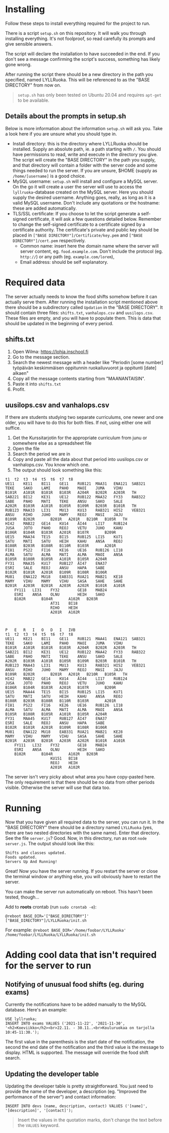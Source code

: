 # Installing

Follow these steps to install everything required for the project to run.

There is a script `setup.sh` on this repository. It will walk you through installing everything. It's not foolproof, so read carefully its prompts and give sensible answers.

The script will declare the installation to have succeeded in the end. If you don't see a message confirming the script's success, something has likely gone wrong.

After running the script there should be a new directory in the path you specified, named LYLLRuoka. This will be referenced to as the "BASE DIRECTORY" from now on.

> `setup.sh` has only been tested on Ubuntu 20.04 and requires `apt-get` to be available.

## Details about the prompts in setup.sh

Below is more information about the information `setup.sh` will ask you. Take a look here if you are unsure what you should type in.

* Install directory: this is the directory where LYLLRuoka should be installed. Supply an absolute path, ie. a path starting with `/`. You should have permissions to read, write and execute in the directory you give. The script will create the "BASE DIRECTORY" in the path you supply, and that directory will contain a folder with the server code and some things needed to run the server. If you are unsure, $HOME (supply as `/home/[username]` is a good choice.
* MySQL username: `setup.sh` will install and configure a MySQL server. On the go it will create a user the server will use to access the `lyllruoka`-database created on the MySQL server. Here you should supply the desired username. Anything goes, really, as long as it is a valid MySQL username. Don't include any quotations or the hostname: these are added automatically.
* TLS/SSL certificate: If you choose to let the script generate a self-signed certificate, it will ask a few questions detailed below. Remember to change the self-signed certificate to a certificate signed by a certificate authority. The certificate's private and public key should be placed in `["BASE DIRECTORY"]/Certificate/key.pem` and `["BASE DIRECTORY"]/cert.pem` respectively.
	* Common name: insert here the domain name where the server will server content, eg. `food.example.com`. Don't include the protocol (eg. `http://`) or any path (eg. `example.com/lorem`),
	* Email address: should be self explanatory.


# Required data

The server actually needs to know the food shifts somehow before it can actually serve them. After running the installation script mentioned above there should be a subdirectory called `Updation` in the "BASE DIRECTORY". It should contain three files: `shifts.txt`, `vanhalops.csv` and `uusilops.csv`. These files are empty, and you will have to populate them. This is data that should be updated in the beginning of every period.

## shifts.txt

1. Open Wilma: <https://lohja.inschool.fi>
2. Go to the message section.
3. Search the newest message with a header like "Periodin [some number] työpäivän keskimmäisen oppitunnin ruokailuvuorot ja oppitunti [date] alkaen"
4. Copy all the message contents starting from "MAANANTAISIN".
5. Paste it into `shifts.txt`
6. Profit.

## uusilops.csv and vanhalops.csv

If there are students studying two separate curriculums, one newer and one older, you will have to do this for both files. If not, using either one will suffice.
1. Get the Kurssitarjotin for the appropriate curriculum from junu or somewhere else as a spreadsheet file
2. Open the file
3. Search the period we are in
4. Copy and paste all the data about that period into uusilops.csv or vanhalops.csv. You know which one.
5. The output should look something like this:
```
t1	t2	t3	t4	t5	t6	t7	t8
UE11	KE11	BI11	GE11	RUB121	MAA31	ENA121	SAB321
TEKE	SAKO	LAMI	PAHO	MAOI	JUMA	VIHU	
B101R	A101R	B101R	B103R	A204R	B202R	A203R	TH
SAB221	BI12	KE31	UE12	RUB122	MAA32	FY33	RAB322
SABE	PAHO	MATI	TEKE	ANSU	SAKO	SALE	
A202R	B103R	A101R	B105R	B109R	B203R	B101R	TH
RUB123	MAA33	LI31	MU13	KU13	RAB321	HI52	VEB321
ANSU	RIHO	JUHO	MAMY	REOJ	MASI	JAJU	
B109R	B202R		B201R	A201R	B210R	B105R	TH
HI42	MAB22	GE14	KU14	ÄI44	LI17	RUB124	
JUSA	JOTO	PAHO	REOJ	VETU	JUHO	KAHU	
B106R	B104R	B103R	A201R	B107R		B209R	
UE15	MAA34	TE15	BI15	RUB125	LI15	KU71	
SATU	MATI	SATU	HEIH	KAHU	ANSA	REOJ	
B108R	B203R	B108R	B110R	B103R		A201R	
FI81	PS22	FI16	KE16	UE16	RUB126	LI18	
ALMA	SATU	ALMA	MATI	ALMA	MAOI	ANSA	
B105R	B108R	B105R	A101R	B105R	A204R		
FY31	MAA35	KU17	RUB127	ÄI47	ENA37		
ESRI	SALE	REOJ	ANSU	HAPA	SABE		
B102R	B101R	A201R	B109R	B108R	B106R		
MU81	ENA122	MU18	EAB331	RUA21	MAB21	KE18	
MAMY	VIHU	MAMY	VIHU	SASA	SAHE	SAHE	
B201R	A203R	B201R	A203R	A202R	B101R	A101R	
	FY111	LI31	FY32		GE18	MAB24	
	ESRI	ANSA	OLNU		HEIH	SAKO	
	B102R		B104R		A102R	B203R	
					AT31	BI18	
					RIHO	HEIH	
					A201R	A102R	
							
							
							
P	E	R	I	O	D	I	IVB
t1	t2	t3	t4	t5	t6	t7	t8
UE11	KE21	BI11	GE11	RUB121	MAA41	ENA121	SAB321
TEKE	SAKO	LAMI	PAHO	MAOI	JUMA	VIHU	
B101R	A101R	B101R	B103R	A204R	B202R	A203R	TH
SAB221	BI12	KE31	UE12	RUB122	MAA42	FY33	RAB322
SABE	PAHO	MATI	TEKE	ANSU	SAKO	SALE	
A202R	B103R	A101R	B105R	B109R	B203R	B101R	TH
RUB123	MAA43	LI31	MU13	KU13	RAB321	HI52	VEB321
ANSU	RIHO	JUHO	MAMY	REOJ	MASI	JAJU	
B109R	B202R		B201R	A201R	B210R	B105R	TH
HI42	MAB22	GE14	KU14	ÄI44	LI17	RUB124	
JUSA	JOTO	PAHO	REOJ	VETU	JUHO	KAHU	
B106R	B104R	B103R	A201R	B107R		B209R	
UE15	MAA44	TE15	BI15	RUB125	LI15	KU71	
SATU	MATI	SATU	HEIH	KAHU	ANSA	REOJ	
B108R	B203R	B108R	B110R	B103R		A201R	
FI81	PS22	FI16	KE26	UE16	RUB126	LI18	
ALMA	SATU	ALMA	MATI	ALMA	MAOI	ANSA	
B105R	B108R	B105R	A101R	B105R	A204R		
FY31	MAA45	KU17	RUB127	ÄI47	ENA37		
ESRI	SALE	REOJ	ANSU	HAPA	SABE		
B102R	B101R	A201R	B109R	B108R	B106R		
MU81	ENA122	MU18	EAB331	RUA21	MAB21	KE28	
MAMY	VIHU	MAMY	VIHU	SASA	SAHE	SAHE	
B201R	A203R	B201R	A203R	A202R	B101R	A101R	
	FY111	LI32	FY32		GE18	MAB24	
	ESRI	ANSA	OLNU		HEIH	SAKO	
	B102R		B104R		A102R	B203R	
					KU151	BI18	
					REOJ	HEIH	
					A201R	A102R	
```
The server isn't very picky about what area you have copy-pasted here. The only requirement is that there should be no data from other periods visible. Otherwise the server will use that data too.

# Running

Now that you have given all required data to the server, you can run it. In the "BASE DIRECTORY" there should be a directory named `LYLLRuoka` (yes, there are two nested directories with the same name). Enter that directory. See the file `server.js`? Good. Now, in this directory, run as root `node server.js`. The output should look like this:
```
Shifts and classes updated.
Foods updated.
Servers Up And Running!
```
Great! Now you have the server running. If you restart the server or close the terminal window or anything else, you will obviously have to restart the server. 

You can make the server run automatically on reboot. This hasn't been tested, though...

Add to **roots** crontab (run `sudo crontab -e`):
```
@reboot BASE_DIR='["BASE_DIRECTORY"]' ["BASE_DIRECTORY"]/LYLLRuoka/init.sh
```
For example: `@reboot BASE_DIR='/home/foobar/LYLLRuoka' /home/foobar/LYLLRuoka/LYLLRuoka/init.sh`

# Adding cool data that isn't required for the server to run

## Notifying of unusual food shifts (eg. during exams)

Currently the notifications have to be added manually to the MySQL database. Here's an example:
```
USE lyllruoka;
INSERT INTO exams VALUES ('2021-11-22', '2021-11-30', '<h2>Koeviikko</h2><br>22.11. - 30.11..<br>Kouluruokaa on tarjolla 10:45-11:30.');
```
The first value in the parenthesis is the start date of the notification, the second the end date of the notification and the third value is the message to display. HTML is supported. The message will override the food shift search.

## Updating the developer table

Updating the developer table is pretty straightforward. You just need to provide the name of the developer, a description (eg. "Improved the performance of the server") and contact information:
```
INSERT INTO devs (name, description, contact) VALUES ('[name]', '[description]', '[contact]');
```
> Insert the values in the quotation marks, don't change the text before the `VALUES` keyword.

